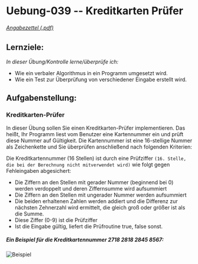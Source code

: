 # Uebung-039  -- Kreditkarten Prüfer

###### [Angabezettel (.pdf)](https://github.com/IxI-Enki/Uebung-039/blob/main/EPR%20KreditkartenPruefer.pdf)

## Lernziele:  

*In dieser Übung/Kontrolle lerne/überprüfe ich:*
  - Wie ein verbaler Algorithmus in ein Programm umgesetzt wird.
  - Wie ein Test zur Überprüfung von verschiedener Eingabe erstellt wird.

## Aufgabenstellung:  

### Kreditkarten-Prüfer
   In dieser Übung sollen Sie einen Kreditkarten-Prüfer implementieren. 
   Das heißt, Ihr Programm liest vom Benutzer eine Kartennummer ein und prüft diese Nummer auf Gültigkeit. 
   Die Kartennummer ist eine 16-stellige Nummer als Zeichenkette und Sie überprüfen anschließend nach folgenden Kriterien:
   
   Die Kreditkartennummer (16 Stellen) ist durch eine Prüfziffer 
    `(16. Stelle, die bei der Berechnung nicht mitverwendet wird)` 
       wie folgt gegen Fehleingaben abgesichert:
       
  - Die Ziffern an den Stellen mit gerader Nummer (beginnend bei 0) werden verdoppelt und deren Ziffernsumme wird aufsummiert
  - Die Ziffern an den Stellen mit ungerader Nummer werden aufsummiert
  - Die beiden erhaltenen Zahlen werden addiert und die Differenz zur nächsten Zehnerzahl wird ermittelt, die gleich groß oder größer ist als die Summe.
  - Diese Ziffer (0-9) ist die Prüfziffer
  - Ist die Eingabe gültig, liefert die Prüfroutine true, false sonst.

##### Ein Beispiel für die Kreditkartennummer *2718 2818 2845 8567*:
  ![Beispiel](https://github.com/IxI-Enki/Uebung-039/assets/138018029/a1bd6575-ad37-46a9-8826-abb1826e54de)


  

```c#



```



